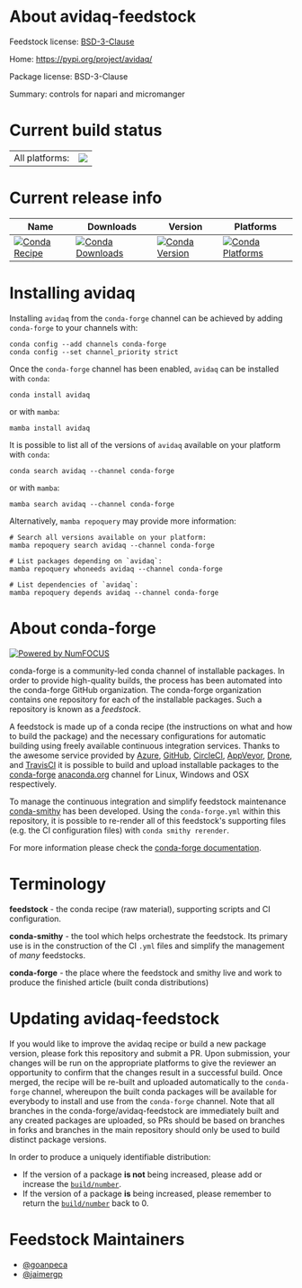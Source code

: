 About avidaq-feedstock
======================

Feedstock license: [BSD-3-Clause](https://github.com/conda-forge/avidaq-feedstock/blob/main/LICENSE.txt)

Home: https://pypi.org/project/avidaq/

Package license: BSD-3-Clause

Summary: controls for napari and micromanger

Current build status
====================


<table><tr><td>All platforms:</td>
    <td>
      <a href="https://dev.azure.com/conda-forge/feedstock-builds/_build/latest?definitionId=17082&branchName=main">
        <img src="https://dev.azure.com/conda-forge/feedstock-builds/_apis/build/status/avidaq-feedstock?branchName=main">
      </a>
    </td>
  </tr>
</table>

Current release info
====================

| Name | Downloads | Version | Platforms |
| --- | --- | --- | --- |
| [![Conda Recipe](https://img.shields.io/badge/recipe-avidaq-green.svg)](https://anaconda.org/conda-forge/avidaq) | [![Conda Downloads](https://img.shields.io/conda/dn/conda-forge/avidaq.svg)](https://anaconda.org/conda-forge/avidaq) | [![Conda Version](https://img.shields.io/conda/vn/conda-forge/avidaq.svg)](https://anaconda.org/conda-forge/avidaq) | [![Conda Platforms](https://img.shields.io/conda/pn/conda-forge/avidaq.svg)](https://anaconda.org/conda-forge/avidaq) |

Installing avidaq
=================

Installing `avidaq` from the `conda-forge` channel can be achieved by adding `conda-forge` to your channels with:

```
conda config --add channels conda-forge
conda config --set channel_priority strict
```

Once the `conda-forge` channel has been enabled, `avidaq` can be installed with `conda`:

```
conda install avidaq
```

or with `mamba`:

```
mamba install avidaq
```

It is possible to list all of the versions of `avidaq` available on your platform with `conda`:

```
conda search avidaq --channel conda-forge
```

or with `mamba`:

```
mamba search avidaq --channel conda-forge
```

Alternatively, `mamba repoquery` may provide more information:

```
# Search all versions available on your platform:
mamba repoquery search avidaq --channel conda-forge

# List packages depending on `avidaq`:
mamba repoquery whoneeds avidaq --channel conda-forge

# List dependencies of `avidaq`:
mamba repoquery depends avidaq --channel conda-forge
```


About conda-forge
=================

[![Powered by
NumFOCUS](https://img.shields.io/badge/powered%20by-NumFOCUS-orange.svg?style=flat&colorA=E1523D&colorB=007D8A)](https://numfocus.org)

conda-forge is a community-led conda channel of installable packages.
In order to provide high-quality builds, the process has been automated into the
conda-forge GitHub organization. The conda-forge organization contains one repository
for each of the installable packages. Such a repository is known as a *feedstock*.

A feedstock is made up of a conda recipe (the instructions on what and how to build
the package) and the necessary configurations for automatic building using freely
available continuous integration services. Thanks to the awesome service provided by
[Azure](https://azure.microsoft.com/en-us/services/devops/), [GitHub](https://github.com/),
[CircleCI](https://circleci.com/), [AppVeyor](https://www.appveyor.com/),
[Drone](https://cloud.drone.io/welcome), and [TravisCI](https://travis-ci.com/)
it is possible to build and upload installable packages to the
[conda-forge](https://anaconda.org/conda-forge) [anaconda.org](https://anaconda.org/)
channel for Linux, Windows and OSX respectively.

To manage the continuous integration and simplify feedstock maintenance
[conda-smithy](https://github.com/conda-forge/conda-smithy) has been developed.
Using the ``conda-forge.yml`` within this repository, it is possible to re-render all of
this feedstock's supporting files (e.g. the CI configuration files) with ``conda smithy rerender``.

For more information please check the [conda-forge documentation](https://conda-forge.org/docs/).

Terminology
===========

**feedstock** - the conda recipe (raw material), supporting scripts and CI configuration.

**conda-smithy** - the tool which helps orchestrate the feedstock.
                   Its primary use is in the construction of the CI ``.yml`` files
                   and simplify the management of *many* feedstocks.

**conda-forge** - the place where the feedstock and smithy live and work to
                  produce the finished article (built conda distributions)


Updating avidaq-feedstock
=========================

If you would like to improve the avidaq recipe or build a new
package version, please fork this repository and submit a PR. Upon submission,
your changes will be run on the appropriate platforms to give the reviewer an
opportunity to confirm that the changes result in a successful build. Once
merged, the recipe will be re-built and uploaded automatically to the
`conda-forge` channel, whereupon the built conda packages will be available for
everybody to install and use from the `conda-forge` channel.
Note that all branches in the conda-forge/avidaq-feedstock are
immediately built and any created packages are uploaded, so PRs should be based
on branches in forks and branches in the main repository should only be used to
build distinct package versions.

In order to produce a uniquely identifiable distribution:
 * If the version of a package **is not** being increased, please add or increase
   the [``build/number``](https://docs.conda.io/projects/conda-build/en/latest/resources/define-metadata.html#build-number-and-string).
 * If the version of a package **is** being increased, please remember to return
   the [``build/number``](https://docs.conda.io/projects/conda-build/en/latest/resources/define-metadata.html#build-number-and-string)
   back to 0.

Feedstock Maintainers
=====================

* [@goanpeca](https://github.com/goanpeca/)
* [@jaimergp](https://github.com/jaimergp/)

